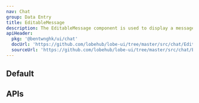 ```yaml
---
nav: Chat
group: Data Entry
title: EditableMessage
description: The EditableMessage component is used to display a message that can be edited by the user. It consists of a Markdown component and an optional modal for editing the message. When the user clicks on the message, it enters editing mode and displays an input field for editing the message.
apiHeader:
  pkg: '@bentwnghk/ui/chat'
  docUrl: 'https://github.com/lobehub/lobe-ui/tree/master/src/chat/EditableMessage/index.md'
  sourceUrl: 'https://github.com/lobehub/lobe-ui/tree/master/src/chat/EditableMessage/index.tsx'
---
```


## Default

<code src="./demos/index.tsx" nopadding></code>

## APIs

<API></API>
